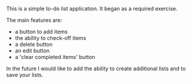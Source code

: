 This is a simple to-do list application. It began as a required exercise. 

The main features are:
- a button to add items
- the ability to check-off items
- a delete button
- an edit button
- a 'clear completed items' button

In the future I would like to add the ability to create additional lists and to save your lists.